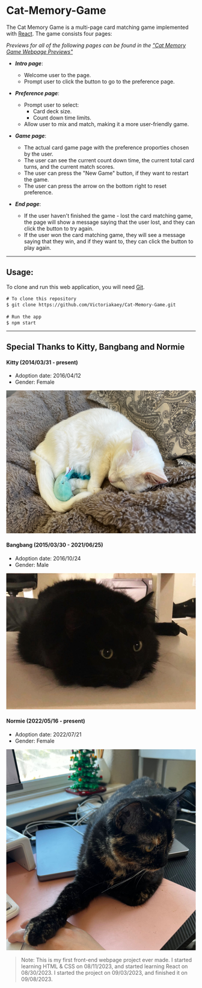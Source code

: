 # Cat-Memory-Game

The Cat Memory Game is a multi-page card matching game implemented with [React](https://react.dev/). The game consists four pages:

_Previews for all of the following pages can be found in the ["Cat Memory Game Webpage Previews"](https://github.com/Victoriakaey/Cat-Memory-Game/issues/1)_

- _**Intro page**_:

  - Welcome user to the page.
  - Prompt user to click the button to go to the preference page.

- _**Preference page**_:

  - Prompt user to select:
    - Card deck size.
    - Count down time limits.
  - Allow user to mix and match, making it a more user-friendly game.

- _**Game page**_:

  - The actual card game page with the preference proporties chosen by the user.
  - The user can see the current count down time, the current total card turns, and the current match scores.
  - The user can press the "New Game" button, if they want to restart the game.
  - The user can press the arrow on the bottom right to reset preference.

- _**End page**_:

  - If the user haven't finished the game - lost the card matching game, the page will show a message saying that the user lost, and they can click the button to try again.
  - If the user won the card matching game, they will see a message saying that they win, and if they want to, they can click the button to play again.

---

## Usage:

To clone and run this web application, you will need [Git](https://git-scm.com/).

```
# To clone this repository
$ git clone https://github.com/Victoriakaey/Cat-Memory-Game.git

# Run the app
$ npm start
```

---

## Special Thanks to Kitty, Bangbang and Normie

#### Kitty (2014/03/31 - present)

- Adoption date: 2016/04/12
- Gender: Female
    <!-- - Description: A sweet, smart, friendly and energetic cat, love the color blue and chicken. She will randomly twist her body, act crazy and run around the room. -->

![Alt text](src/readmeImage/kitty.jpg)

#### Bangbang (2015/03/30 - 2021/06/25)

- Adoption date: 2016/10/24
- Gender: Male

![Alt text](src/readmeImage/bangbang.png)

#### Normie (2022/05/16 - present)

- Adoption date: 2022/07/21
- Gender: Female

![Alt text](src/readmeImage/normie.jpg)

> Note: This is my first front-end webpage project ever made. I started learning HTML & CSS on 08/11/2023, and started learning React on 08/30/2023. I started the project on 09/03/2023, and finished it on 09/08/2023.
